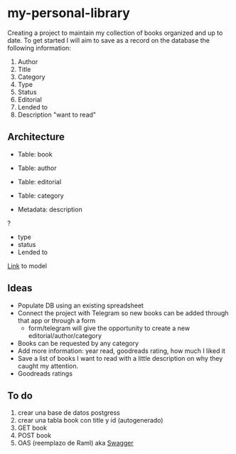 # my-personal-library

Creating a project to maintain my collection of books organized and up to date.
To get started I will aim to save as a record on the database the following information:

1. Author
2. Title
3. Category
4. Type
5. Status
6. Editorial
7. Lended to
8. Description "want to read"


## Architecture
- Table: book
- Table: author
- Table: editorial
- Table: category


- Metadata: description

?
- type
- status
- Lended to

[Link](https://docs.google.com/drawings/d/1ybq54FT78ehTOdaNTKfboluYVyNA8P2PUVOEWL2hjgo/edit) to model

## Ideas
- Populate DB using an existing spreadsheet
- Connect the project with Telegram so new books can be added through that app or through a form
  - form/telegram will give the opportunity to create a new editorial/author/category
- Books can be requested by any category
- Add more information: year read, goodreads rating, how much I liked it
- Save a list of books I want to read with a little description on why they caught my attention.
- Goodreads ratings

## To do
1. crear una base de datos postgress
2. crear una tabla book con title y id (autogenerado)
3. GET book
4. POST book
5. OAS (reemplazo de Raml) aka [Swagger](https://swagger.io/specification/#:~:text=The%20OpenAPI%20Specification%20(OAS)%20defines,or%20through%20network%20traffic%20inspection.)
